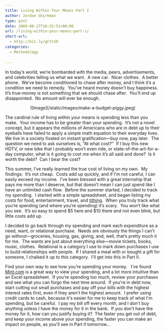 ```yaml
---
title: Living Within Your Means Part I
author: Jordan Shirkman
type: post
date: 2009-08-17T16:33:51+00:00
url: /living-within-your-means-part-i/
short-url:
  - http://bit.ly/gCYrS9
categories:
  - Methodology

---
```

In today’s world, we’re bombarded with the media, peers, advertisements, and celebrities telling us what we want.  A new car.  Nicer clothes.  A better phone.  We’ve become conditioned to chase after money, and I think it’s a condition we need to remedy.  You’ve heard money doesn’t buy happiness.  It’s true&#8211;money is not something that we should chase after.  You’ll end up disappointed.  No amount will ever be enough.

<p style="text-align:center;">
  ![Image](/static/images/make-a-budget-piggy.jpeg)
</p>

The cardinal rule of living within your means is spending less than you make.  Your income has to be greater than your spending.  It’s not a novel concept, but it appears the millions of Americans who are in debt up to their eyeballs have failed to apply a simple math equation to their everyday lives.  We live in a society fixated on instant gratification—buy now, pay later.  The question we need to ask ourselves is, “At what cost?”  If I buy this new HDTV, or new bike that I probably won’t even ride, or state-of-the-art-for-a-day computer, what is it going to cost me when it’s all said and done?  Is it worth the debt?  Can I bear the cost?

This summer, I’ve really learned the true cost of living on my own.  My findings:  It’s not cheap.  Costs add up quickly, and if I'm not careful, I can easily exceed my income.  I’ve been blessed with a great internship that pays me more than I deserve, but that doesn’t mean I can just spend like I have an unlimited cash flow.  Before the summer started, I decided to track my spending.  I started with a simple spreadsheet, and began listing my costs for food, entertainment, travel, and [tithing](http://www.cbn.com/spirituallife/cbnteachingsheets/Giving_And_Tithing.aspx).  When you truly track what you’re spending (and where you’re spending) it’s scary.  You won’t like what you see.  It’s so easy to spend $5 here and $10 there and not even blink, but little costs add up.

I decided to go back through my spending and mark each expenditure as a need, want, or relational purchase.  Needs are obviously the things I can’t go without—groceries, housing, gas, giving, and, well, that’s pretty much it for me.  The wants are just about everything else—movie tickets, books, music, clothes.  Relational is a category I use to mark down purchases I use to build relationships with people.  If I shared a meal with or bought a gift for someone, I chalked it up to this category.  I'll get into this in Part II.

Find your own way to see how you’re spending your money.   I’ve found [Mint.com](http://www.mint.com) is a great way to view your spending, and a lot more intuitive than an Excel spreadsheet.  If you’re spending too much, review your purchases and see what you can forgo the next time around.  If you're in debt now, start cutting out small purchases and pay off your bills with the highest interest rates first, even if they aren't the highest amount.  I prefer using credit cards to cash, because it's easier for me to keep track of what I'm spending, but be careful.  I pay my bill off every month, and I don't buy anything unless I have the money for it in the bank.  If you don't have the money for it, how can you justify buying it?  The faster you get out of debt, and keep your income above your spending, the faster you can make an impact on people, as you'll see in Part II tomorrow&#8230;
